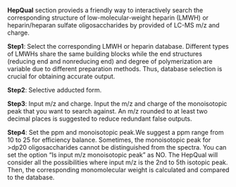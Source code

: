 **HepQual** section provieds a friendly way to interactively search the corresponding structure of  low-molecular-weight heparin (LMWH) or heparin/heparan sulfate oligosaccharides by  provided of LC-MS m/z and charge.


**Step1**: Select the corresponding LMWH or heparin database. Different types of LMWHs share the same building blocks while the end structures (reducing end and nonreducing end) and degree of polymerization are variable due to different preparation methods. Thus, database selection is crucial for obtaining accurate output.

**Step2**: Selective adducted form.

**Step3**: Input m/z and charge. Input the m/z and charge of the monoisotopic peak that you want to search against. An m/z rounded to at least two decimal places is suggested to reduce redundant false outputs.

**Step4**: Set the ppm and monoisotopic peak.We suggest a ppm range from 10 to 25 for efficiency balance. Sometimes, the monoisotopic peak for >dp20 oligosaccharides cannot be distinguished from the spectra. You can set the option “Is input m/z monoisotopic peak” as NO. The HepQual will consider all the possibilities where input m/z is the 2nd to 5th isotopic peak. Then, the corresponding monomolecular weight is calculated and compared to the database.

